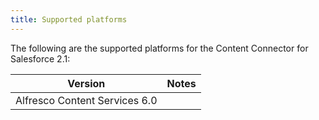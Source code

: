 ```yaml
---
title: Supported platforms
---
```


The following are the supported platforms for the Content Connector for Salesforce 2.1:

| Version | Notes |
| ------- | ----- |
| Alfresco Content Services 6.0 |  |


